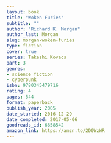 ```yaml
---
layout: book
title: "Woken Furies"
subtitle: ""
author: "Richard K. Morgan"
author_last: Morgan
slug: morgan-woken-furies
type: fiction
cover: true
series: Takeshi Kovacs
part: 3
genres:
- science fiction
- cyberpunk
isbn: 9780345479716
rating: 4
pages: 544
format: paperback
publish_year: 2005
date_started: 2016-12-29
date_completed: 2017-05-06
goodreads_id: 6658542
amazon_link: https://amzn.to/2D0WzWR
---
```

